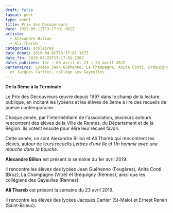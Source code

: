 ```yaml
---
draft: false
layout: post
type: event
title: Prix des Découvreurs
date: 2022-09-12T13:17:01.062Z
artiste:
  - Alexandre Billon
  - Ali Thareb
categories: scolaires
date_debut: 2019-04-01T13:17:01.167Z
date_fin: 2019-04-23T13:17:01.220Z
dates_publiees: 1er → 03 avril et 23 → 24 avril 2022
partenaires: Lycées Jean Guéhenno, La Champagne, Anita Conti, Bréquigny, Renan
  et Jacques Cartier, collège Les Gayeulles
---
```

**De la 3ème à la Terminale**

Le Prix des Découvreurs œuvre depuis 1997 dans le champ de la lecture publique, en incitant les lycéens et les élèves de 3ème à lire des recueils de poésie contemporaine.

Chaque année, par l'intermédiaire de l'association, plusieurs auteurs rencontrent des élèves de la Ville de Rennes, du Département et de la Région. Ils votent ensuite pour élire leur recueil favori.

Cette année, ce sont Alexandre Billon et Ali Thareb qui rencontrent les élèves, autour de leurs recueils *Lettres d'une île* et *Un homme avec une mouche dans la bouche*.

**Alexandre Billon** est présent la semaine du 1er avril 2019.

Il rencontre les élèves des lycées Jean Guéhenno (Fougères), Anita Conti (Bruz), La Champagne (Vitré) et Bréquigny (Rennes), ainsi que les collégiens des Gayeulles (Rennes).

**Ali Thareb** est présent la semaine du 23 avril 2019.

Il rencontre les élèves des lycées Jacques Cartier (St-Malo) et Ernest Renan (Saint-Brieuc).
